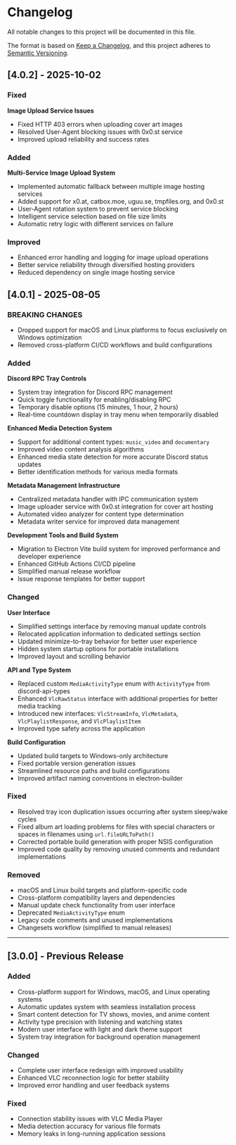 # Changelog

All notable changes to this project will be documented in this file.

The format is based on [Keep a Changelog](https://keepachangelog.com/en/1.0.0/),
and this project adheres to [Semantic Versioning](https://semver.org/spec/v2.0.0.html).

## [4.0.2] - 2025-10-02

### Fixed

**Image Upload Service Issues**

- Fixed HTTP 403 errors when uploading cover art images
- Resolved User-Agent blocking issues with 0x0.st service
- Improved upload reliability and success rates

### Added

**Multi-Service Image Upload System**

- Implemented automatic fallback between multiple image hosting services
- Added support for x0.at, catbox.moe, uguu.se, tmpfiles.org, and 0x0.st
- User-Agent rotation system to prevent service blocking
- Intelligent service selection based on file size limits
- Automatic retry logic with different services on failure

### Improved

- Enhanced error handling and logging for image upload operations
- Better service reliability through diversified hosting providers
- Reduced dependency on single image hosting service

## [4.0.1] - 2025-08-05

### BREAKING CHANGES

- Dropped support for macOS and Linux platforms to focus exclusively on Windows optimization
- Removed cross-platform CI/CD workflows and build configurations

### Added

**Discord RPC Tray Controls**

- System tray integration for Discord RPC management
- Quick toggle functionality for enabling/disabling RPC
- Temporary disable options (15 minutes, 1 hour, 2 hours)
- Real-time countdown display in tray menu when temporarily disabled

**Enhanced Media Detection System**

- Support for additional content types: `music_video` and `documentary`
- Improved video content analysis algorithms
- Enhanced media state detection for more accurate Discord status updates
- Better identification methods for various media formats

**Metadata Management Infrastructure**

- Centralized metadata handler with IPC communication system
- Image uploader service with 0x0.st integration for cover art hosting
- Automated video analyzer for content type determination
- Metadata writer service for improved data management

**Development Tools and Build System**

- Migration to Electron Vite build system for improved performance and developer experience
- Enhanced GitHub Actions CI/CD pipeline
- Simplified manual release workflow
- Issue response templates for better support

### Changed

**User Interface**

- Simplified settings interface by removing manual update controls
- Relocated application information to dedicated settings section
- Updated minimize-to-tray behavior for better user experience
- Hidden system startup options for portable installations
- Improved layout and scrolling behavior

**API and Type System**

- Replaced custom `MediaActivityType` enum with `ActivityType` from discord-api-types
- Enhanced `VlcRawStatus` interface with additional properties for better media tracking
- Introduced new interfaces: `VlcStreamInfo`, `VlcMetadata`, `VlcPlaylistResponse`, and `VlcPlaylistItem`
- Improved type safety across the application

**Build Configuration**

- Updated build targets to Windows-only architecture
- Fixed portable version generation issues
- Streamlined resource paths and build configurations
- Improved artifact naming conventions in electron-builder

### Fixed

- Resolved tray icon duplication issues occurring after system sleep/wake cycles
- Fixed album art loading problems for files with special characters or spaces in filenames using `url.fileURLToPath()`
- Corrected portable build generation with proper NSIS configuration
- Improved code quality by removing unused comments and redundant implementations

### Removed

- macOS and Linux build targets and platform-specific code
- Cross-platform compatibility layers and dependencies
- Manual update check functionality from user interface
- Deprecated `MediaActivityType` enum
- Legacy code comments and unused implementations
- Changesets workflow (simplified to manual releases)

---

## [3.0.0] - Previous Release

### Added

- Cross-platform support for Windows, macOS, and Linux operating systems
- Automatic updates system with seamless installation process
- Smart content detection for TV shows, movies, and anime content
- Activity type precision with listening and watching states
- Modern user interface with light and dark theme support
- System tray integration for background operation management

### Changed

- Complete user interface redesign with improved usability
- Enhanced VLC reconnection logic for better stability
- Improved error handling and user feedback systems

### Fixed

- Connection stability issues with VLC Media Player
- Media detection accuracy for various file formats
- Memory leaks in long-running application sessions
